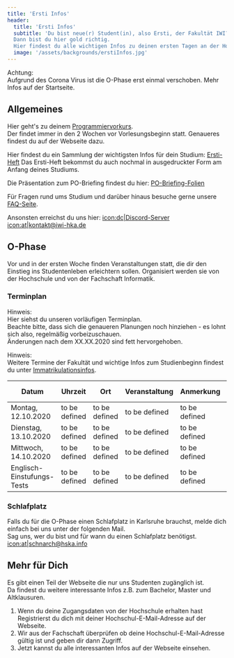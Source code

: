 ```yaml
---
title: 'Ersti Infos'
header:
  title: 'Ersti Infos'
  subtitle: 'Du bist neue(r) Student(in), also Ersti, der Fakultät IWI?
  Dann bist du hier gold richtig.
  Hier findest du alle wichtigen Infos zu deinen ersten Tagen an der Hochschule.'
  image: '/assets/backgrounds/erstiInfos.jpg'
---
```

Achtung:<br />
Aufgrund des Corona Virus ist die O-Phase erst einmal verschoben.
Mehr Infos auf der Startseite.

## Allgemeines
Hier geht's zu deinem [Programmiervorkurs](vorkurs).<br />
Der findet immer in den 2 Wochen vor Vorlesungsbeginn statt. Genaueres findest du auf der Webseite dazu.

Hier findest du ein Sammlung der wichtigsten Infos für dein Studium: [Ersti-Heft]()
Das Ersti-Heft bekommst du auch nochmal in ausgedruckter Form am Anfang deines Studiums. 

Die Präsentation zum PO-Briefing findest du hier: [PO-Briefing-Folien]()

Für Fragen rund ums Studium und darüber hinaus besuche gerne unsere [FAQ-Seite](faq).

Ansonsten erreichst du uns hier:
[icon:dc|Discord-Server](https://discord.gg/Ud5KQnz)
[icon:at|kontakt@iwi-hka.de](kontakt@iwi-hka.de)

## O-Phase
Vor und in der ersten Woche finden Veranstaltungen statt, die dir den Einstieg ins Studentenleben erleichtern sollen.
Organisiert werden sie von der Hochschule und von der Fachschaft Informatik.

### Terminplan
Hinweis:<br />
Hier siehst du unseren vorläufigen Terminplan.<br />
Beachte bitte, dass sich die genaueren Planungen noch hinziehen - es lohnt sich also, regelmäßig vorbeizuschauen.<br />
Änderungen nach dem XX.XX.2020 sind fett hervorgehoben.

Hinweis:<br />
Weitere Termine der Fakultät und wichtige Infos zum Studienbeginn findest du unter [Immatrikulationsinfos](https://www.hs-karlsruhe.de/immatrikulationsinfos.html).

| Datum | Uhrzeit | Ort | Veranstaltung | Anmerkung | Empfohlen für |
| ----------- | ----------- | ----------- | ----------- | ----------- | ----------- |
| Montag, 12.10.2020 | to be defined | to be defined | to be defined | to be defined | to be defined | 
| Dienstag, 13.10.2020 | to be defined | to be defined | to be defined | to be defined | to be defined |
| Mittwoch, 14.10.2020 | to be defined | to be defined | to be defined | to be defined | to be defined |
| Englisch-Einstufungs-Tests | to be defined | to be defined | to be defined | to be defined | to be defined | 

### Schlafplatz
Falls du für die O-Phase einen Schlafplatz in Karlsruhe brauchst, melde dich einfach bei uns unter der folgenden Mail.<br />
Sag uns, wer du bist und für wann du einen Schlafplatz benötigst.
[icon:at|schnarch@hska.info](schnarch@hska.info)

## Mehr für Dich
Es gibt einen Teil der Webseite die nur uns Studenten zugänglich ist.<br />
Da findest du weitere interessante Infos z.B. zum Bachelor, Master und Altklausuren.

1. Wenn du deine Zugangsdaten von der Hochschule erhalten hast Registrierst du dich mit deiner Hochschul-E-Mail-Adresse auf der Webseite.
2. Wir aus der Fachschaft überprüfen ob deine Hochschul-E-Mail-Adresse gültig ist und geben dir dann Zugriff.
3. Jetzt kannst du alle interessanten Infos auf der Webseite einsehen.

